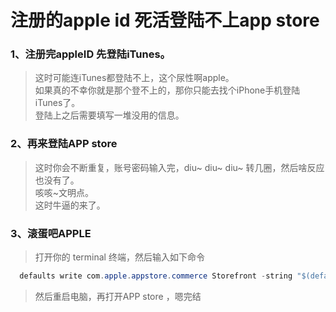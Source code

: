 # 注册的apple id 死活登陆不上app store

### 1、注册完appleID 先登陆iTunes。
> 这时可能连iTunes都登陆不上，这个尿性啊apple。   
> 如果真的不幸你就是那个登不上的，那你只能去找个iPhone手机登陆iTunes了。    
> 登陆上之后需要填写一堆没用的信息。
### 2、再来登陆APP store 
> 这时你会不断重复，账号密码输入完，diu~ diu~ diu~  转几圈，然后啥反应也没有了。    
> 咳咳~文明点。   
> 这时牛逼的来了。
### 3、滚蛋吧APPLE 
> 打开你的 terminal 终端，然后输入如下命令

```java
  defaults write com.apple.appstore.commerce Storefront -string "$(defaults read com.apple.appstore.commerce Storefront | sed s/,8/,13/)"
```
> 然后重启电脑，再打开APP store ，嗯完结

